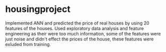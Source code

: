 # housingproject
Implemented ANN and predicted the price of real houses by using 20 features of the houses. Used exploratory data analysis and feature engineering as their
were too much information, some of the features were just noise and didn't effect the prices of the house, these features were exluded from training.
